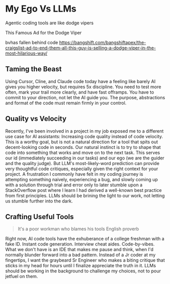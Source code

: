 # My Ego Vs LLMs


Agentic coding tools are like dodge vipers

This Famous Ad for the Dodge Viper 

bvhas fallen behind code https://bangshift.com/bangshiftapex/the-craigslist-ad-to-end-them-all-this-guy-is-selling-a-dodge-viper-in-the-most-hilarious-way/

## Taming the Beast

Using Cursor, Cline, and Claude code today have a feeling like barely 
AI gives you higher velocity, but requires 5x discipline. You need to test more often, mark your trail more clearly, and have fast offramps. You have to commit to your direction, not let the AI guide you. The purpose, abstractions and format of the code must remain firmly in your control. 

## Quality vs Velocity
Recently, I've been involved in a project in my job exposed me to a different use case for AI assistants: Increasing code quality instead of code velocity. This is a worthy goal, but is not a natural direction for a tool that spits out decent-looking code in seconds. Our natural instinct is to try to shape that code into something that works and move on to the next task. This serves our id (immediately succeeding in our tasks) and our ego (we are the guider and the quality judge). But LLM's most-likely-word prediction can provide very thoughtful code critiques, especially given the right context for your project. A frustration I commonly have felt in my coding journey is attempting something naively, experiencing a bug, and slowly coming up with a solution through trial and error only to later stumble upon a StackOverflow post where I learn I had derived a well-known best practice from first principles. LLMs should be brining the light to our work, not letting us stumble further into the dark. 

## Crafting Useful Tools

> It's a poor workman who blames his tools
English proverb

Right now, AI code tools have the exhuberance of a college freshman with a fake ID. Instant code generation. Interview cheat aides. Code-by-vibes. What we don't have is an IDE that makes me pause and think, when I'd normally blunder forward into a bad pattern. Instead of a Jr coder at my fingertips, I want the graybeard Sr Engineer who makes a biting critique that sticks in my head for hours until I finalize appreciate the truth in it. LLMs should be working in the background to challenge my choices, not to pour jetfuel on them. 



